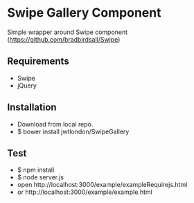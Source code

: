 # Swipe Gallery Component

Simple wrapper around Swipe component (https://github.com/bradbirdsall/Swipe)

## Requirements

* Swipe
* jQuery

## Installation

* Download from local repo.
* $ bower install jwtlondon/SwipeGallery

## Test

* $ npm install
* $ node server.js
* open http://localhost:3000/example/exampleRequirejs.html
* or http://localhost:3000/example/example.html
